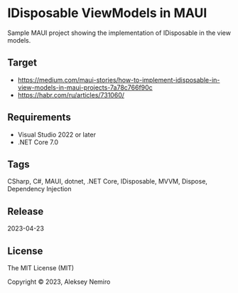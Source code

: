 # IDisposable ViewModels in MAUI

Sample MAUI project showing the implementation of IDisposable in the view models.

## Target

* https://medium.com/maui-stories/how-to-implement-idisposable-in-view-models-in-maui-projects-7a78c766f90c
* https://habr.com/ru/articles/731060/

## Requirements

* Visual Studio 2022 or later
* .NET Core 7.0

## Tags 

CSharp, C#, MAUI, dotnet, .NET Core, IDisposable, MVVM, Dispose, Dependency Injection

## Release

2023-04-23

## License

The MIT License (MIT)

Copyright © 2023, Aleksey Nemiro